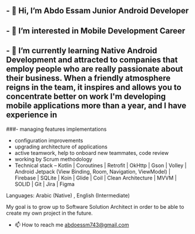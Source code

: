 ## - 👋 Hi, I’m Abdo Essam Junior Android Developer 
## - 👀 I’m interested in Mobile Development Career 
## - 🌱 I’m currently learning Native Android Development and attracted to companies that employ people who are really passionate about their business. When a friendly atmosphere reigns in the team, it inspires and allows you to concentrate better on work I'm developing mobile applications more than a year, and I have experience in 
 
###- managing features implementations
- configuration improvements
- upgrading architecture of applications
- active teamwork, help to onboard new teammates, code review
- working by Scrum methodology
- Technical stack – Kotlin | Coroutines | Retrofit | OkHttp | Gson | Volley | Android Jetpack (View Binding, Room, Navigation, ViewModel) | Firebase | SQLite | Koin | Glide | Coil | Clean Architecture | MVVM | SOLID | Git | Jira | Figma

Languages: Arabic (Native) , English (Intermediate) 


 My goal is to grow up to Software Solution Architect in order to be able to create my own project in the future.

- 📫 How to reach me abdoessm743@gmail.com

<!---
abdo-essam/abdo-essam is a ✨ special ✨ repository because its `README.md` (this file) appears on your GitHub profile.
You can click the Preview link to take a look at your changes.
--->
